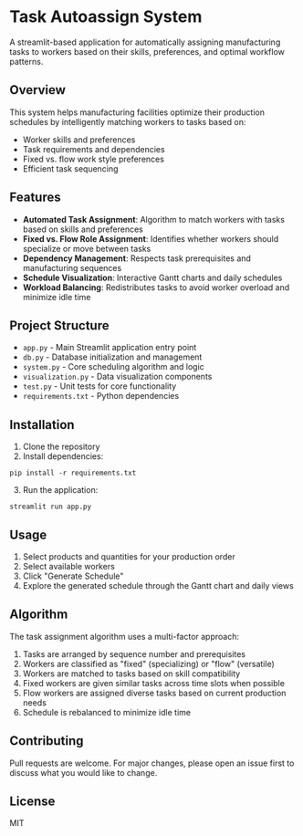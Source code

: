 # Task Autoassign System

A streamlit-based application for automatically assigning manufacturing tasks to workers based on their skills, preferences, and optimal workflow patterns.

## Overview

This system helps manufacturing facilities optimize their production schedules by intelligently matching workers to tasks based on:
- Worker skills and preferences
- Task requirements and dependencies
- Fixed vs. flow work style preferences
- Efficient task sequencing

## Features

- **Automated Task Assignment**: Algorithm to match workers with tasks based on skills and preferences
- **Fixed vs. Flow Role Assignment**: Identifies whether workers should specialize or move between tasks
- **Dependency Management**: Respects task prerequisites and manufacturing sequences
- **Schedule Visualization**: Interactive Gantt charts and daily schedules
- **Workload Balancing**: Redistributes tasks to avoid worker overload and minimize idle time

## Project Structure

- `app.py` - Main Streamlit application entry point
- `db.py` - Database initialization and management
- `system.py` - Core scheduling algorithm and logic
- `visualization.py` - Data visualization components
- `test.py` - Unit tests for core functionality
- `requirements.txt` - Python dependencies

## Installation

1. Clone the repository
2. Install dependencies:
```
pip install -r requirements.txt
```
3. Run the application:
```
streamlit run app.py
```

## Usage

1. Select products and quantities for your production order
2. Select available workers
3. Click "Generate Schedule"
4. Explore the generated schedule through the Gantt chart and daily views

## Algorithm

The task assignment algorithm uses a multi-factor approach:
1. Tasks are arranged by sequence number and prerequisites
2. Workers are classified as "fixed" (specializing) or "flow" (versatile)
3. Workers are matched to tasks based on skill compatibility
4. Fixed workers are given similar tasks across time slots when possible
5. Flow workers are assigned diverse tasks based on current production needs
6. Schedule is rebalanced to minimize idle time

## Contributing

Pull requests are welcome. For major changes, please open an issue first to discuss what you would like to change.

## License

MIT
